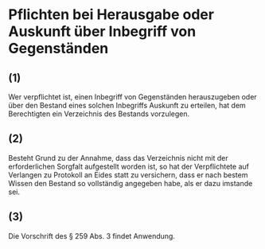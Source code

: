 # Pflichten bei Herausgabe oder Auskunft über Inbegriff von Gegenständen



## (1)

 Wer verpflichtet ist, einen Inbegriff von Gegenständen herauszugeben oder über den Bestand eines solchen Inbegriffs Auskunft zu erteilen, hat dem Berechtigten ein Verzeichnis des Bestands vorzulegen.

## (2)

 Besteht Grund zu der Annahme, dass das Verzeichnis nicht mit der erforderlichen Sorgfalt aufgestellt worden ist, so hat der Verpflichtete auf Verlangen zu Protokoll an Eides statt zu versichern, dass er nach bestem Wissen den Bestand so vollständig angegeben habe, als er dazu imstande sei.

## (3)

 Die Vorschrift des § 259 Abs. 3 findet Anwendung. 

